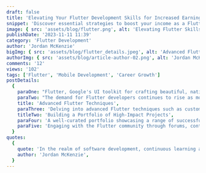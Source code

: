 ```yaml
---
draft: false
title: 'Elevating Your Flutter Development Skills for Increased Earnings'
snippet: 'Discover essential strategies to boost your income as a Flutter developer by enhancing your skills, building high-quality apps, and leveraging the latest Flutter features.'
image: { src: 'assets/blog/flutter.png', alt: 'Elevating Flutter Skills' }
publishDate: '2023-11-11 11:39'
category: 'Flutter Development'
author: 'Jordan McKenzie'
bigImg: { src: 'assets/blog/flutter_details.jpeg', alt: 'Advanced Flutter Techniques' }
authorImg: { src: 'assets/blog/article-author-02.png', alt: 'Jordan McKenzie' }
comments: '12'
views: '102'
tags: ['Flutter', 'Mobile Development', 'Career Growth']
postDetails:
  {
    paraOne: "Flutter, Google's UI toolkit for crafting beautiful, natively compiled applications for mobile, web, and desktop from a single codebase, has been a game-changer for developers. Mastering Flutter not only opens up a world of opportunities for building cross-platform applications but also sets the stage for increased income through diverse project engagements.",
    paraTwo: "The demand for Flutter developers continues to rise as more companies seek to provide a unified experience across all devices. By focusing on building robust, scalable apps and keeping abreast of the latest Flutter developments, you can position yourself as a go-to expert in this field.",
    title: 'Advanced Flutter Techniques',
    paraThree: 'Delving into advanced Flutter techniques such as custom widgets, state management solutions like Provider or Riverpod, and understanding the nuances of Dart, Flutter’s underlying programming language, can significantly enhance the quality of your applications. This expertise not only leads to higher client satisfaction but also allows for premium project pricing.',
    titleTwo: 'Building a Portfolio of High-Impact Projects',
    paraFour: 'A well-curated portfolio showcasing a range of successful Flutter projects can be your greatest asset. Highlight applications that solve real-world problems, showcase innovative design, and demonstrate your ability to work with complex data and APIs. This not only attracts new clients but also solidifies your reputation in the Flutter community.',
    paraFive: 'Engaging with the Flutter community through forums, contributing to open-source projects, or speaking at tech meetups and conferences can further elevate your profile. Sharing your knowledge helps in networking with other professionals, staying updated on industry trends, and finding new opportunities for growth and collaboration.',
  }
quotes:
  {
    quote: 'In the realm of software development, continuous learning and adaptation are your most valuable assets. Flutter empowers developers to build versatile, high-quality applications, setting the stage for professional growth and financial success.',
    author: 'Jordan McKenzie',
  }
---
```

